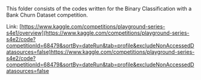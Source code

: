 This folder consists of the codes written for the Binary Classification with a Bank Churn Dataset competition.

Link: [https://www.kaggle.com/competitions/playground-series-s4e1/overview](https://www.kaggle.com/competitions/playground-series-s4e2/code?competitionId=68479&sortBy=dateRun&tab=profile&excludeNonAccessedDatasources=false)https://www.kaggle.com/competitions/playground-series-s4e2/code?competitionId=68479&sortBy=dateRun&tab=profile&excludeNonAccessedDatasources=false
